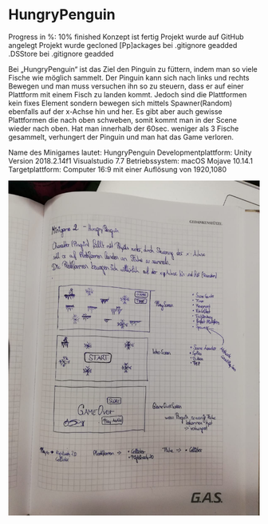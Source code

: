 # HungryPenguin

Progress in %:  10% finished 
                Konzept ist fertig 
                Projekt wurde auf GitHub angelegt
                Projekt wurde gecloned
                [Pp]ackages bei .gitignore geadded
                .DSStore bei .gitignore geadded

Bei „HungryPenguin“ ist das Ziel den Pinguin zu füttern, indem man so viele Fische wie möglich sammelt. Der Pinguin kann sich nach links und rechts Bewegen und man muss versuchen ihn so zu steuern, dass er auf einer Plattform mit einem Fisch zu landen kommt.   Jedoch sind die Plattformen kein fixes Element sondern bewegen sich mittels Spawner(Random) ebenfalls auf der x-Achse hin und her. Es gibt aber auch gewisse Plattformen die nach oben schweben, somit kommt man in der Scene wieder nach oben.
Hat man innerhalb der 60sec. weniger als 3 Fische gesammelt, verhungert der Pinguin und man hat das Game verloren. 


Name des Minigames lautet: HungryPenguin
Developmentplattform: Unity Version 2018.2.14f1 
Visualstudio 7.7 
Betriebssystem: macOS Mojave 10.14.1
Targetplattform: Computer 16:9 mit einer Auflösung von 1920,1080 

<img src="Screenshots/concept.jpeg">



